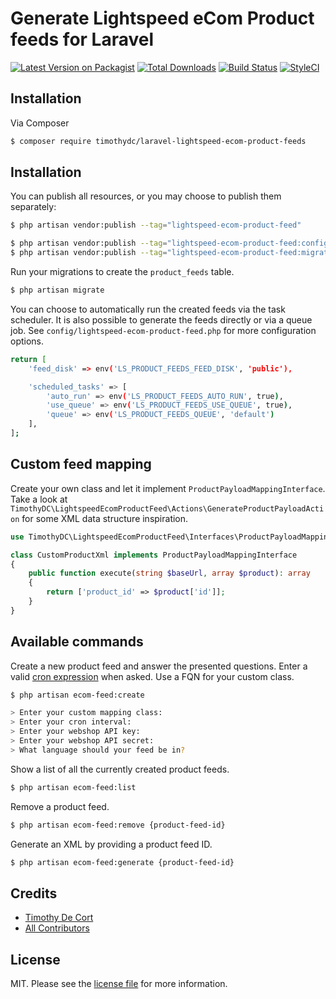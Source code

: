 # Generate Lightspeed eCom Product feeds for Laravel

[![Latest Version on Packagist][ico-version]][link-packagist]
[![Total Downloads][ico-downloads]][link-downloads]
[![Build Status][ico-travis]][link-travis]
[![StyleCI][ico-styleci]][link-styleci]

## Installation

Via Composer

``` bash
$ composer require timothydc/laravel-lightspeed-ecom-product-feeds
```

## Installation
You can publish all resources, or you may choose to publish them separately:

```bash
$ php artisan vendor:publish --tag="lightspeed-ecom-product-feed"

$ php artisan vendor:publish --tag="lightspeed-ecom-product-feed:config"
$ php artisan vendor:publish --tag="lightspeed-ecom-product-feed:migrations"
```

Run your migrations to create the `product_feeds` table.

```bash
$ php artisan migrate
```

You can choose to automatically run the created feeds via the task scheduler.
It is also possible to generate the feeds directly or via a queue job. See `config/lightspeed-ecom-product-feed.php` for more configuration options.

```bash
return [
    'feed_disk' => env('LS_PRODUCT_FEEDS_FEED_DISK', 'public'),

    'scheduled_tasks' => [
        'auto_run' => env('LS_PRODUCT_FEEDS_AUTO_RUN', true),
        'use_queue' => env('LS_PRODUCT_FEEDS_USE_QUEUE', true),
        'queue' => env('LS_PRODUCT_FEEDS_QUEUE', 'default')
    ],
];
```

## Custom feed mapping
Create your own class and let it implement `ProductPayloadMappingInterface`.
Take a look at `TimothyDC\LightspeedEcomProductFeed\Actions\GenerateProductPayloadAction` for some XML data structure inspiration.
```php
use TimothyDC\LightspeedEcomProductFeed\Interfaces\ProductPayloadMappingInterface;

class CustomProductXml implements ProductPayloadMappingInterface
{
    public function execute(string $baseUrl, array $product): array
    {
        return ['product_id' => $product['id']];
    }
}
```

## Available commands

Create a new product feed and answer the presented questions. Enter a valid [cron expression][link-crontab] when asked.
Use a FQN for your custom class.

```bash
$ php artisan ecom-feed:create

> Enter your custom mapping class:
> Enter your cron interval:
> Enter your webshop API key:
> Enter your webshop API secret:
> What language should your feed be in?
```

Show a list of all the currently created product feeds.
```bash
$ php artisan ecom-feed:list
```

Remove a product feed.
```bash
$ php artisan ecom-feed:remove {product-feed-id}
```

Generate an XML by providing a product feed ID.
```bash
$ php artisan ecom-feed:generate {product-feed-id}
```

## Credits

- [Timothy De Cort][link-author]
- [All Contributors][link-contributors]

## License

MIT. Please see the [license file](license.md) for more information.

[link-crontab]: https://crontab.guru/
[ico-version]: https://img.shields.io/packagist/v/timothydc/laravel-lightspeed-ecom-product-feeds.svg?style=flat-square
[ico-downloads]: https://img.shields.io/packagist/dt/timothydc/laravel-lightspeed-ecom-product-feeds.svg?style=flat-square
[ico-travis]: https://img.shields.io/travis/timothydc/laravel-lightspeed-ecom-product-feeds/master.svg?style=flat-square
[ico-styleci]: https://styleci.io/repos/275463792/shield

[link-packagist]: https://packagist.org/packages/timothydc/laravel-lightspeed-ecom-product-feeds
[link-downloads]: https://packagist.org/packages/timothydc/laravel-lightspeed-ecom-product-feeds
[link-travis]: https://travis-ci.org/timothydc/laravel-lightspeed-ecom-product-feeds
[link-styleci]: https://styleci.io/repos/275463792
[link-author]: https://github.com/timothydc
[link-contributors]: ../../contributors
